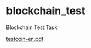# blockchain_test
Blockchain Test Task

[testcoin-en.pdf](https://github.com/koziura/blockchain_test/blob/master/docs/testcoin-en.pdf)
